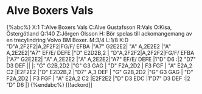 # Alve Boxers Vals

{%abc%}
X:1
T:Alve Boxers Vals
C:Alve Gustafsson
R:Vals
O:Kisa, Östergötland
Q:140
Z:Jörgen Olsson
H: Bör spelas till ackomangemang av en trecylindring Volvo BM Boxer.
M:3/4
L:1/8
K:D
"D"A,2F2F2|A,2F2F2|FG/F/ EFBA |"A7" G2E2E2|
"A" A,2E2E2 |"A" A,2E2E2|"A7" EF/E/ DEFE |"D" E2D2B,2 |
"D"A,2F2F2|A,2F2F2|FG/F/ EFBA |"A7" G2E2E2|
"A" A,2E2E2 |"A" A,2E2E2|"A7" EF/E/ DEFE |1"D" D6 :|2 "D7" D3 DEF ||
|: "G" G2B,2D2 |"G" G3 GAG | "D" F2A,2D2 | F3 FGF |
"A" E2A,2 C2 |E2F2E2 |"D" E2D2B,2 |"D7" A,3 DEF |
"G" G2B,2D2 |"G" G3 GAG | "D" F2A,2D2 | F3 FGF |
"A" E2A,2 C2 |E2F2E2 |"D" D3 EDC |1"D7" D3 DEF :|2 "D" D6 |]
{%endabc%}
[[!ackord]]
